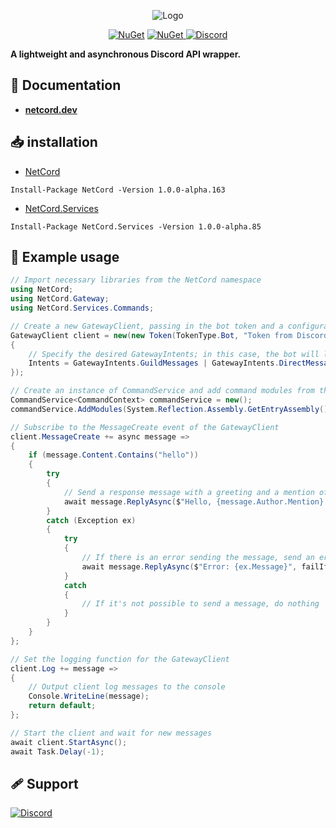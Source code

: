 <p align="center">
    <img src="Resources/Logo/png/BigOutline.png" alt="Logo">
</p>
<p align="center">
    <a href="https://www.nuget.org/packages/NetCord"><img src="https://img.shields.io/nuget/v/NetCord?color=5865F2&logo=nuget&label=NetCord" alt="NuGet"></a>
    <a href="https://www.nuget.org/packages/NetCord.Services"><img src="https://img.shields.io/nuget/v/NetCord.Services?color=5865F2&logo=nuget&label=NetCord.Services" alt="NuGet">
    </a>
    <a href="https://discord.gg/tkVqyrJcek">
    <img src="https://discord.com/api/guilds/848176216011046962/widget.png" alt="Discord">
  </a>
</p>

**A lightweight and asynchronous Discord API wrapper.**

## 📄 Documentation

- **[netcord.dev](https://netcord.dev)**

## 📥 installation

- [NetCord](https://www.nuget.org/packages/NetCord/1.0.0-alpha.163)
```
Install-Package NetCord -Version 1.0.0-alpha.163
```

- [NetCord.Services](https://www.nuget.org/packages/NetCord.Services/1.0.0-alpha.85)
```
Install-Package NetCord.Services -Version 1.0.0-alpha.85
```

## 📝 Example usage

```cs
// Import necessary libraries from the NetCord namespace
using NetCord;
using NetCord.Gateway;
using NetCord.Services.Commands;

// Create a new GatewayClient, passing in the bot token and a configuration object
GatewayClient client = new(new Token(TokenType.Bot, "Token from Discord Developer Portal"), new GatewayClientConfiguration()
{
    // Specify the desired GatewayIntents; in this case, the bot will listen for messages from group and private chats, as well as message content
    Intents = GatewayIntents.GuildMessages | GatewayIntents.DirectMessages | GatewayIntents.MessageContent,
});

// Create an instance of CommandService and add command modules from the current assembly
CommandService<CommandContext> commandService = new();
commandService.AddModules(System.Reflection.Assembly.GetEntryAssembly()!);

// Subscribe to the MessageCreate event of the GatewayClient
client.MessageCreate += async message =>
{
    if (message.Content.Contains("hello"))
    {
        try
        {
            // Send a response message with a greeting and a mention of the user
            await message.ReplyAsync($"Hello, {message.Author.Mention}!");
        }
        catch (Exception ex)
        {
            try
            {
                // If there is an error sending the message, send an error message
                await message.ReplyAsync($"Error: {ex.Message}", failIfNotExists: false);
            }
            catch
            {
                // If it's not possible to send a message, do nothing
            }
        }
    }
};

// Set the logging function for the GatewayClient
client.Log += message =>
{
    // Output client log messages to the console
    Console.WriteLine(message);
    return default;
};

// Start the client and wait for new messages
await client.StartAsync();
await Task.Delay(-1);
```

## 🩹 Support

<a href="https://discord.gg/meaSHTGyUH"><img src="https://discord.com/api/guilds/988888771187581010/widget.png?style=banner2" alt="Discord"></a>
